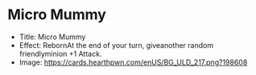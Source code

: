 # Micro Mummy
- Title:  Micro Mummy
- Effect:  RebornAt the end of your turn, giveanother random friendlyminion +1 Attack.
- Image:  https://cards.hearthpwn.com/enUS/BG_ULD_217.png?198608
